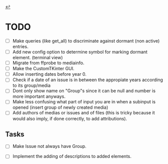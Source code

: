 [//]: # ( -*- coding: utf-8 -*- )
[//]: # ( ---------------------------------------------------------------------- )
[//]: # (+ Autor:  	Ran# )
[//]: # (+ Creado: 	2023/02/25 12:50:24.096207 )
[//]: # (+ Editado:	2023/03/24 17:56:07.882798 )
[//]: # ( ---------------------------------------------------------------------- )

[↩️](index.md#documentation)

# TODO
- [ ] Make queries (like get\_all) to discriminate against dormant (non active) entries.
- [ ] Add new config option to determine symbol for marking dormant element. (terminal view)
- [ ] Migrate from ffprobe to mediainfo.
- [ ] Make the CustomTKinter GUI.
- [ ] Allow inserting dates before year 0.
- [ ] Check if a date of an issue is in between the appropiate years according to its group/media
- [ ] Dont only show name on "Group"s since it can be null and number is more important anyways.
- [ ] Make less confusing what part of input you are in when a subinput is opened (insert group of newly created media)
- [ ] Add authors of medias or issues and of files (this is tricky because it would also imply, if done correctly, to add attributions).

## Tasks
- [ ] Make Issue not always have Group.
- [ ] Implement the adding of descriptions to added elements.

